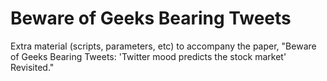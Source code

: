 
# Beware of Geeks Bearing Tweets

Extra material (scripts, parameters, etc) to accompany the paper, 
"Beware of Geeks Bearing Tweets: 'Twitter mood predicts the stock market'
Revisited."


